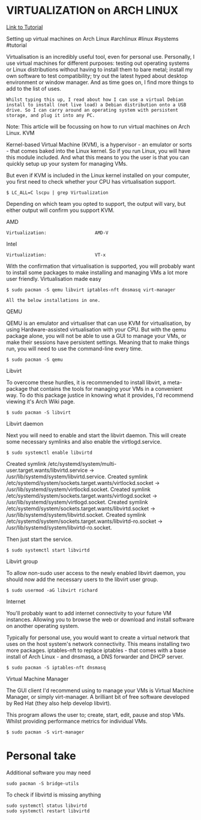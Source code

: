 # VIRTUALIZATION on ARCH LINUX


[Link to Tutorial](https://dev.to/rshalford/setting-up-virtual-machines-on-arch-linux-5gl3)

 Setting up virtual machines on Arch Linux
#archlinux
#linux
#systems
#tutorial

Virtualisation is an incredibly useful tool, even for personal use. Personally, I use virtual machines for different purposes: testing out operating systems or Linux distributions without having to install them to bare metal; install my own software to test compatibility; try out the latest hyped about desktop environment or window manager. And as time goes on, I find more things to add to the list of uses.

    Whilst typing this up, I read about how I can use a virtual Debian install to install (not live load) a Debian distribution onto a USB drive. So I can carry around an operating system with persistent storage, and plug it into any PC.

Note: This article will be focussing on how to run virtual machines on Arch Linux.
KVM

Kernel-based Virtual Machine (KVM), is a hypervisor - an emulator or sorts - that comes baked into the Linux kernel. So if you run Linux, you will have this module included. And what this means to you the user is that you can quickly setup up your system for managing VMs.

But even if KVM is included in the Linux kernel installed on your computer, you first need to check whether your CPU has virtualisation support.
```
$ LC_ALL=C lscpu | grep Virtualization
```
Depending on which team you opted to support, the output will vary, but either output will confirm you support KVM.

AMD
```
Virtualization:                  AMD-V
```
Intel
```
Virtualization:                  VT-x
```
With the confirmation that virtualisation is supported, you will probably want to install some packages to make installing and managing VMs a lot more user friendly.
Virtualisation made easy
```
$ sudo pacman -S qemu libvirt iptables-nft dnsmasq virt-manager
```
    All the below installations in one.

QEMU

QEMU is an emulator and virtualiser that can use KVM for virtualisation, by using Hardware-assisted virtualisation with your CPU. But with the qemu package alone, you will not be able to use a GUI to manage your VMs, or make their sessions have persistent settings. Meaning that to make things run, you will need to use the command-line every time.
```
$ sudo pacman -S qemu
```
Libvirt

To overcome these hurdles, it is recommended to install libvirt, a meta-package that contains the tools for managing your VMs in a convenient way. To do this package justice in knowing what it provides, I'd recommend viewing it's Arch Wiki page.
```
$ sudo pacman -S libvirt
```
Libvirt daemon

Next you will need to enable and start the libvirt daemon. This will create some necessary symlinks and also enable the virtlogd.service.
```
$ sudo systemctl enable libvirtd
```
Created symlink /etc/systemd/system/multi-user.target.wants/libvirtd.service → /usr/lib/systemd/system/libvirtd.service.
Created symlink /etc/systemd/system/sockets.target.wants/virtlockd.socket → /usr/lib/systemd/system/virtlockd.socket.
Created symlink /etc/systemd/system/sockets.target.wants/virtlogd.socket → /usr/lib/systemd/system/virtlogd.socket.
Created symlink /etc/systemd/system/sockets.target.wants/libvirtd.socket → /usr/lib/systemd/system/libvirtd.socket.
Created symlink /etc/systemd/system/sockets.target.wants/libvirtd-ro.socket → /usr/lib/systemd/system/libvirtd-ro.socket.

Then just start the service.
```
$ sudo systemctl start libvirtd
```
Libvirt group

To allow non-sudo user access to the newly enabled libvirt daemon, you should now add the necessary users to the libvirt user group.
```
$ sudo usermod -aG libvirt richard
```
Internet

You'll probably want to add internet connectivity to your future VM instances. Allowing you to browse the web or download and install software on another operating system.

Typically for personal use, you would want to create a virtual network that uses on the host system's network connectivity. This means installing two more packages. iptables-nft to replace iptables - that comes with a base install of Arch Linux - and dnsmasq, a DNS forwarder and DHCP server.
```
$ sudo pacman -S iptables-nft dnsmasq
```
Virtual Machine Manager

The GUI client I'd recommend using to manage your VMs is Virtual Machine Manager, or simply virt-manager. A brilliant bit of free software developed by Red Hat (they also help develop libvirt).

This program allows the user to; create, start, edit, pause and stop VMs. Whilst providing performance metrics for individual VMs.
```
$ sudo pacman -S virt-manager
```


# Personal take

Additional software you may need 

```
sudo pacman -S bridge-utils
```


To check if libvirtd is missing anything
```
sudo systemctl status libvirtd
sudo systemctl restart libvirtd
```
